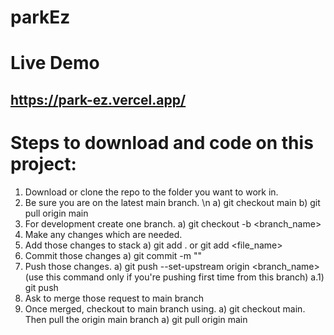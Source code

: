 # parkEz

# Live Demo
## https://park-ez.vercel.app/


# Steps to download and code on this project:

1. Download or clone the repo to the folder you want to work in. 
2. Be sure you are on the latest main branch. \n
   a) git checkout main
   b) git pull origin main
3. For development create one branch.
   a) git checkout -b <branch_name>
4. Make any changes which are needed.
5. Add those changes to stack
   a) git add . or git add <file_name>
6. Commit those changes
   a) git commit -m "<message>"
7. Push those changes.
   a) git push --set-upstream origin <branch_name> (use this command only if you're pushing first time from this branch)
   a.1) git push
8. Ask to merge those request to main branch
9. Once merged, checkout to main branch using.
   a) git checkout main.
   Then pull the origin main branch
   a) git pull origin main
